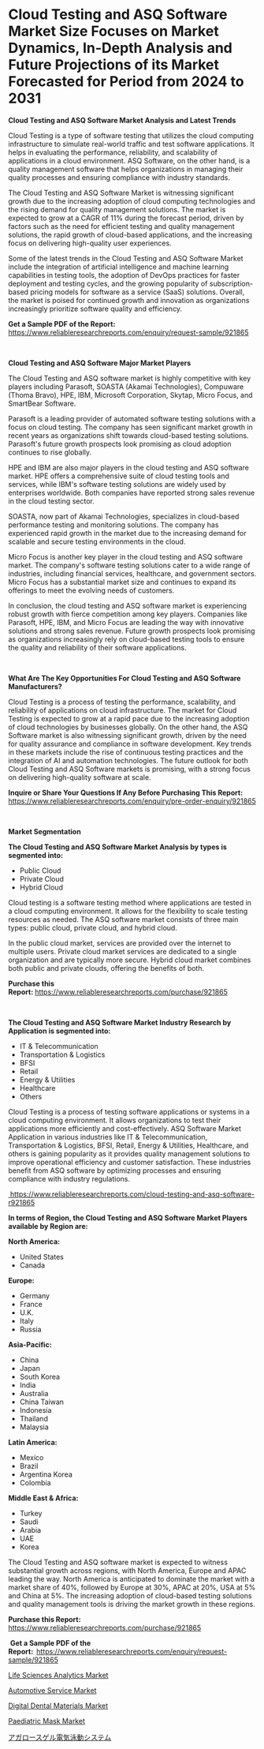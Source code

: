 <p><h1>Cloud Testing and ASQ Software Market Size Focuses on Market Dynamics, In-Depth Analysis and Future Projections of its Market Forecasted for Period from 2024 to 2031</h1></p><p><strong>Cloud Testing and ASQ Software Market Analysis and Latest Trends</strong></p>
<p><p>Cloud Testing is a type of software testing that utilizes the cloud computing infrastructure to simulate real-world traffic and test software applications. It helps in evaluating the performance, reliability, and scalability of applications in a cloud environment. ASQ Software, on the other hand, is a quality management software that helps organizations in managing their quality processes and ensuring compliance with industry standards.</p><p>The Cloud Testing and ASQ Software Market is witnessing significant growth due to the increasing adoption of cloud computing technologies and the rising demand for quality management solutions. The market is expected to grow at a CAGR of 11% during the forecast period, driven by factors such as the need for efficient testing and quality management solutions, the rapid growth of cloud-based applications, and the increasing focus on delivering high-quality user experiences.</p><p>Some of the latest trends in the Cloud Testing and ASQ Software Market include the integration of artificial intelligence and machine learning capabilities in testing tools, the adoption of DevOps practices for faster deployment and testing cycles, and the growing popularity of subscription-based pricing models for software as a service (SaaS) solutions. Overall, the market is poised for continued growth and innovation as organizations increasingly prioritize software quality and efficiency.</p></p>
<p><strong>Get a Sample PDF of the Report:&nbsp;</strong> <a href="https://www.reliableresearchreports.com/enquiry/request-sample/921865">https://www.reliableresearchreports.com/enquiry/request-sample/921865</a></p>
<p>&nbsp;</p>
<p><strong>Cloud Testing and ASQ Software Major Market Players</strong></p>
<p><p>The Cloud Testing and ASQ software market is highly competitive with key players including Parasoft, SOASTA (Akamai Technologies), Compuware (Thoma Bravo), HPE, IBM, Microsoft Corporation, Skytap, Micro Focus, and SmartBear Software.</p><p>Parasoft is a leading provider of automated software testing solutions with a focus on cloud testing. The company has seen significant market growth in recent years as organizations shift towards cloud-based testing solutions. Parasoft's future growth prospects look promising as cloud adoption continues to rise globally.</p><p>HPE and IBM are also major players in the cloud testing and ASQ software market. HPE offers a comprehensive suite of cloud testing tools and services, while IBM's software testing solutions are widely used by enterprises worldwide. Both companies have reported strong sales revenue in the cloud testing sector.</p><p>SOASTA, now part of Akamai Technologies, specializes in cloud-based performance testing and monitoring solutions. The company has experienced rapid growth in the market due to the increasing demand for scalable and secure testing environments in the cloud.</p><p>Micro Focus is another key player in the cloud testing and ASQ software market. The company's software testing solutions cater to a wide range of industries, including financial services, healthcare, and government sectors. Micro Focus has a substantial market size and continues to expand its offerings to meet the evolving needs of customers.</p><p>In conclusion, the cloud testing and ASQ software market is experiencing robust growth with fierce competition among key players. Companies like Parasoft, HPE, IBM, and Micro Focus are leading the way with innovative solutions and strong sales revenue. Future growth prospects look promising as organizations increasingly rely on cloud-based testing tools to ensure the quality and reliability of their software applications.</p></p>
<p>&nbsp;</p>
<p><strong>What Are The Key Opportunities For Cloud Testing and ASQ Software Manufacturers?</strong></p>
<p><p>Cloud Testing is a process of testing the performance, scalability, and reliability of applications on cloud infrastructure. The market for Cloud Testing is expected to grow at a rapid pace due to the increasing adoption of cloud technologies by businesses globally. On the other hand, the ASQ Software market is also witnessing significant growth, driven by the need for quality assurance and compliance in software development. Key trends in these markets include the rise of continuous testing practices and the integration of AI and automation technologies. The future outlook for both Cloud Testing and ASQ Software markets is promising, with a strong focus on delivering high-quality software at scale.</p></p>
<p><strong>Inquire or Share Your Questions If Any Before Purchasing This Report:</strong> <a href="https://www.reliableresearchreports.com/enquiry/pre-order-enquiry/921865">https://www.reliableresearchreports.com/enquiry/pre-order-enquiry/921865</a></p>
<p>&nbsp;</p>
<p><strong>Market Segmentation</strong></p>
<p><strong>The Cloud Testing and ASQ Software Market Analysis by types is segmented into:</strong></p>
<p><ul><li>Public Cloud</li><li>Private Cloud</li><li>Hybrid Cloud</li></ul></p>
<p><p>Cloud testing is a software testing method where applications are tested in a cloud computing environment. It allows for the flexibility to scale testing resources as needed. The ASQ software market consists of three main types: public cloud, private cloud, and hybrid cloud. </p><p>In the public cloud market, services are provided over the internet to multiple users. Private cloud market services are dedicated to a single organization and are typically more secure. Hybrid cloud market combines both public and private clouds, offering the benefits of both.</p></p>
<p><strong>Purchase this Report:&nbsp;</strong><a href="https://www.reliableresearchreports.com/purchase/921865">https://www.reliableresearchreports.com/purchase/921865</a></p>
<p>&nbsp;</p>
<p><strong>The Cloud Testing and ASQ Software Market Industry Research by Application is segmented into:</strong></p>
<p><ul><li>IT & Telecommunication</li><li>Transportation & Logistics</li><li>BFSI</li><li>Retail</li><li>Energy & Utilities</li><li>Healthcare</li><li>Others</li></ul></p>
<p><p>Cloud Testing is a process of testing software applications or systems in a cloud computing environment. It allows organizations to test their applications more efficiently and cost-effectively. ASQ Software Market Application in various industries like IT & Telecommunication, Transportation & Logistics, BFSI, Retail, Energy & Utilities, Healthcare, and others is gaining popularity as it provides quality management solutions to improve operational efficiency and customer satisfaction. These industries benefit from ASQ software by optimizing processes and ensuring compliance with industry regulations.</p></p>
<p><a href="https://www.reliableresearchreports.com/cloud-testing-and-asq-software-r921865">&nbsp;https://www.reliableresearchreports.com/cloud-testing-and-asq-software-r921865</a></p>
<p><strong>In terms of Region, the Cloud Testing and ASQ Software Market Players available by Region are:</strong></p>
<p>
    <p> <strong> North America: </strong>
        <ul>
            <li>United States</li>
            <li>Canada</li>
        </ul>
        </p> 
    <p> <strong> Europe: </strong>
        <ul>
            <li>Germany</li>
            <li>France</li>
            <li>U.K.</li>
            <li>Italy</li>
            <li>Russia</li>
        </ul>
        </p> 
    <p> <strong> Asia-Pacific: </strong>
        <ul>
            <li>China</li>
            <li>Japan</li>
            <li>South Korea</li>
            <li>India</li>
            <li>Australia</li>
            <li>China Taiwan</li>
            <li>Indonesia</li>
            <li>Thailand</li>
            <li>Malaysia</li>
        </ul>
        </p> 
    <p> <strong> Latin America: </strong>
        <ul>
            <li>Mexico</li>
            <li>Brazil</li>
            <li>Argentina Korea</li>
            <li>Colombia</li>
        </ul>
        </p> 
    <p> <strong> Middle East & Africa: </strong>
        <ul>
            <li>Turkey</li>
            <li>Saudi</li>
            <li>Arabia</li>
            <li>UAE</li>
            <li>Korea</li>
        </ul>
    </p>
    </p>
<p><p>The Cloud Testing and ASQ software market is expected to witness substantial growth across regions, with North America, Europe and APAC leading the way. North America is anticipated to dominate the market with a market share of 40%, followed by Europe at 30%, APAC at 20%, USA at 5% and China at 5%. The increasing adoption of cloud-based testing solutions and quality management tools is driving the market growth in these regions.</p></p>
<p><strong>Purchase this Report: </strong><a href="https://www.reliableresearchreports.com/purchase/921865">https://www.reliableresearchreports.com/purchase/921865</a></p>
<p>&nbsp;<strong>Get a Sample PDF of the Report:&nbsp;&nbsp;</strong><a href="https://www.reliableresearchreports.com/enquiry/request-sample/921865">https://www.reliableresearchreports.com/enquiry/request-sample/921865</a></p>
<p><strong></strong></p>
<p><p><a href="https://github.com/JuliaFadel1922/Market-Research-Report-List-1/blob/main/life-sciences-analytics-market.md">Life Sciences Analytics Market</a></p><p><a href="https://github.com/lbird53714/Market-Research-Report-List-4/blob/main/automotive-service-market.md">Automotive Service Market</a></p><p><a href="https://www.linkedin.com/pulse/digital-dental-materials-market-trends-analysis-forecasted-period-kqfaf">Digital Dental Materials Market</a></p><p><a href="https://www.linkedin.com/pulse/paediatric-mask-market-analysis-its-cagr-segmentation-tjaxf">Paediatric Mask Market</a></p><p><a href="https://github.com/pepo3k/Market-Research-Report-List-1/blob/main/314311455719.md">アガロースゲル電気泳動システム</a></p></p>